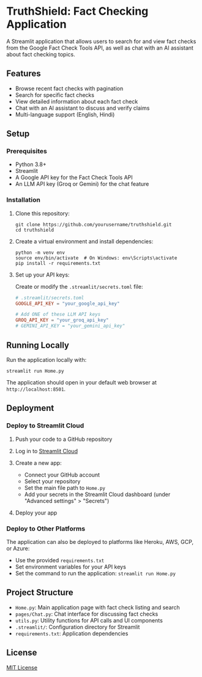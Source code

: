 # TruthShield: Fact Checking Application

A Streamlit application that allows users to search for and view fact checks from the Google Fact Check Tools API, as well as chat with an AI assistant about fact checking topics.

## Features

- Browse recent fact checks with pagination
- Search for specific fact checks
- View detailed information about each fact check
- Chat with an AI assistant to discuss and verify claims
- Multi-language support (English, Hindi)

## Setup

### Prerequisites

- Python 3.8+
- Streamlit
- A Google API key for the Fact Check Tools API
- An LLM API key (Groq or Gemini) for the chat feature

### Installation

1. Clone this repository:
   ```
   git clone https://github.com/yourusername/truthshield.git
   cd truthshield
   ```

2. Create a virtual environment and install dependencies:
   ```
   python -m venv env
   source env/bin/activate  # On Windows: env\Scripts\activate
   pip install -r requirements.txt
   ```

3. Set up your API keys:
   
   Create or modify the `.streamlit/secrets.toml` file:
   ```toml
   # .streamlit/secrets.toml
   GOOGLE_API_KEY = "your_google_api_key"
   
   # Add ONE of these LLM API keys
   GROQ_API_KEY = "your_groq_api_key"
   # GEMINI_API_KEY = "your_gemini_api_key" 
   ```

## Running Locally

Run the application locally with:

```
streamlit run Home.py
```

The application should open in your default web browser at `http://localhost:8501`.

## Deployment

### Deploy to Streamlit Cloud

1. Push your code to a GitHub repository

2. Log in to [Streamlit Cloud](https://streamlit.io/cloud)

3. Create a new app:
   - Connect your GitHub account
   - Select your repository
   - Set the main file path to `Home.py`
   - Add your secrets in the Streamlit Cloud dashboard (under "Advanced settings" > "Secrets")

4. Deploy your app

### Deploy to Other Platforms

The application can also be deployed to platforms like Heroku, AWS, GCP, or Azure:

- Use the provided `requirements.txt` 
- Set environment variables for your API keys
- Set the command to run the application: `streamlit run Home.py`

## Project Structure

- `Home.py`: Main application page with fact check listing and search
- `pages/Chat.py`: Chat interface for discussing fact checks
- `utils.py`: Utility functions for API calls and UI components
- `.streamlit/`: Configuration directory for Streamlit
- `requirements.txt`: Application dependencies

## License

[MIT License](LICENSE) 